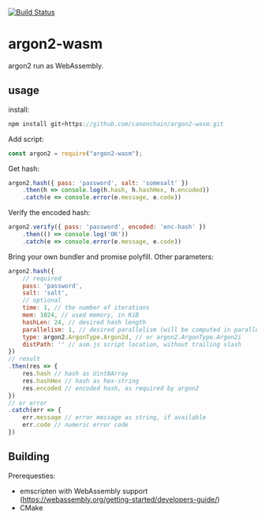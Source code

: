 [![Build Status](https://travis-ci.org/canonchain/argon2-wasm.svg?branch=master)](https://travis-ci.org/canonchain/argon2-wasm)

# argon2-wasm

argon2 run as WebAssembly.

## usage

install:

```js
npm install git+https://github.com/canonchain/argon2-wasm.git
```

Add script:

```js
const argon2 = require("argon2-wasm");
```

Get hash:

```js
argon2.hash({ pass: 'password', salt: 'somesalt' })
    .then(h => console.log(h.hash, h.hashHex, h.encoded))
    .catch(e => console.error(e.message, e.code))
```

Verify the encoded hash:

```js
argon2.verify({ pass: 'password', encoded: 'enc-hash' })
    .then(() => console.log('OK'))
    .catch(e => console.error(e.message, e.code))
```

Bring your own bundler and promise polyfill.
Other parameters:

```js
argon2.hash({
    // required
    pass: 'password',
    salt: 'salt',
    // optional
    time: 1, // the number of iterations
    mem: 1024, // used memory, in KiB
    hashLen: 24, // desired hash length
    parallelism: 1, // desired parallelism (will be computed in parallel only for PNaCl)
    type: argon2.ArgonType.Argon2d, // or argon2.ArgonType.Argon2i
    distPath: '' // asm.js script location, without trailing slash
})
// result
.then(res => {
    res.hash // hash as Uint8Array
    res.hashHex // hash as hex-string
    res.encoded // encoded hash, as required by argon2
})
// or error
.catch(err => {
    err.message // error message as string, if available
    err.code // numeric error code
})
```



## Building

Prerequesties:

- emscripten with WebAssembly support (https://webassembly.org/getting-started/developers-guide/)
- CMake